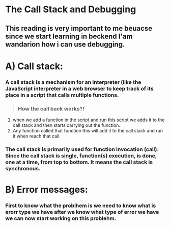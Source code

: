 # The Call Stack and Debugging

## This reading is very important to me beuacse since we start learning in beckend I'am wandarion how i can use debugging.

# A) Call stack:
 
### A call stack is a mechanism for an interpreter (like the JavaScript interpreter in a web browser to keep track of its place in a script that calls multiple functions.

> ### How the call back works?!
1. when  we add a function in the script  and run this script we adds it to the call stack and then starts carrying out the function.
2.  Any function called that function this will add it to the call stack  and run it when reach that call.

### The call stack is primarily used for function invocation (call). Since the call stack is single, function(s) execution, is done, one at a time, from top to bottom. It means the call stack is synchronous.

# B) Error messages:
### First  to know what the problhem is we need to know what is erorr type we have after we know what type of error we have we can now start working on this problehm.